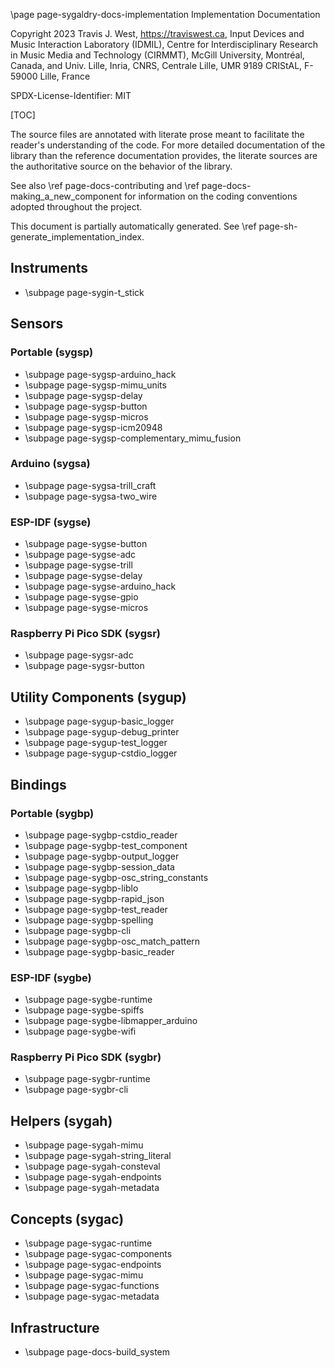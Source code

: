 \page page-sygaldry-docs-implementation Implementation Documentation

Copyright 2023 Travis J. West, https://traviswest.ca, Input Devices and Music
Interaction Laboratory (IDMIL), Centre for Interdisciplinary Research in Music
Media and Technology (CIRMMT), McGill University, Montréal, Canada, and Univ.
Lille, Inria, CNRS, Centrale Lille, UMR 9189 CRIStAL, F-59000 Lille, France

SPDX-License-Identifier: MIT

[TOC]

The source files are annotated with literate prose meant to facilitate the
reader's understanding of the code. For more detailed documentation of the
library than the reference documentation provides, the literate sources are
the authoritative source on the behavior of the library.

See also \ref page-docs-contributing and \ref page-docs-making_a_new_component
for information on the coding conventions adopted throughout the project.

This document is partially automatically generated. See \ref page-sh-generate_implementation_index.

## Instruments
- \subpage page-sygin-t_stick

## Sensors

### Portable (sygsp)
- \subpage page-sygsp-arduino_hack
- \subpage page-sygsp-mimu_units
- \subpage page-sygsp-delay
- \subpage page-sygsp-button
- \subpage page-sygsp-micros
- \subpage page-sygsp-icm20948
- \subpage page-sygsp-complementary_mimu_fusion

### Arduino (sygsa)
- \subpage page-sygsa-trill_craft
- \subpage page-sygsa-two_wire

### ESP-IDF (sygse)
- \subpage page-sygse-button
- \subpage page-sygse-adc
- \subpage page-sygse-trill
- \subpage page-sygse-delay
- \subpage page-sygse-arduino_hack
- \subpage page-sygse-gpio
- \subpage page-sygse-micros

### Raspberry Pi Pico SDK (sygsr)
- \subpage page-sygsr-adc
- \subpage page-sygsr-button

## Utility Components (sygup)
- \subpage page-sygup-basic_logger
- \subpage page-sygup-debug_printer
- \subpage page-sygup-test_logger
- \subpage page-sygup-cstdio_logger

## Bindings

### Portable (sygbp)
- \subpage page-sygbp-cstdio_reader
- \subpage page-sygbp-test_component
- \subpage page-sygbp-output_logger
- \subpage page-sygbp-session_data
- \subpage page-sygbp-osc_string_constants
- \subpage page-sygbp-liblo
- \subpage page-sygbp-rapid_json
- \subpage page-sygbp-test_reader
- \subpage page-sygbp-spelling
- \subpage page-sygbp-cli
- \subpage page-sygbp-osc_match_pattern
- \subpage page-sygbp-basic_reader

### ESP-IDF (sygbe)
- \subpage page-sygbe-runtime
- \subpage page-sygbe-spiffs
- \subpage page-sygbe-libmapper_arduino
- \subpage page-sygbe-wifi

### Raspberry Pi Pico SDK (sygbr)
- \subpage page-sygbr-runtime
- \subpage page-sygbr-cli

## Helpers (sygah)
- \subpage page-sygah-mimu
- \subpage page-sygah-string_literal
- \subpage page-sygah-consteval
- \subpage page-sygah-endpoints
- \subpage page-sygah-metadata

## Concepts (sygac)
- \subpage page-sygac-runtime
- \subpage page-sygac-components
- \subpage page-sygac-endpoints
- \subpage page-sygac-mimu
- \subpage page-sygac-functions
- \subpage page-sygac-metadata

## Infrastructure
- \subpage page-docs-build_system
